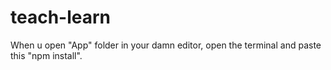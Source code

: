 # teach-learn
 
When u open "App" folder in your damn editor, open the terminal and paste this "npm install".
